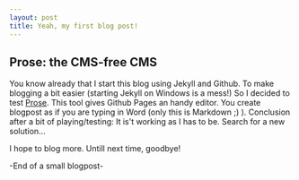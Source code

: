```yaml
---
layout: post
title: Yeah, my first blog post!
---
```


## Prose: the CMS-free CMS

You know already that I start this blog using Jekyll and Github. To make blogging a bit easier (starting Jekyll on Windows is a mess!) So I decided to test [Prose](http://www.prose.io "Prose"). This tool gives Github Pages an handy editor. You create blogpost as if you are typing in Word (only this is Markdown ;) ). Conclusion after a bit of playing/testing: It is't working as I has to be. Search for a new solution...

I hope to blog more. Untill next time, goodbye!

-End of a small blogpost-
